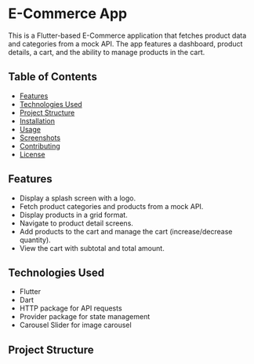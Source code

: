 # E-Commerce App

This is a Flutter-based E-Commerce application that fetches product data and categories from a mock API. The app features a dashboard, product details, a cart, and the ability to manage products in the cart.

## Table of Contents
- [Features](#features)
- [Technologies Used](#technologies-used)
- [Project Structure](#project-structure)
- [Installation](#installation)
- [Usage](#usage)
- [Screenshots](#screenshots)
- [Contributing](#contributing)
- [License](#license)

## Features
- Display a splash screen with a logo.
- Fetch product categories and products from a mock API.
- Display products in a grid format.
- Navigate to product detail screens.
- Add products to the cart and manage the cart (increase/decrease quantity).
- View the cart with subtotal and total amount.

## Technologies Used
- Flutter
- Dart
- HTTP package for API requests
- Provider package for state management
- Carousel Slider for image carousel

## Project Structure

